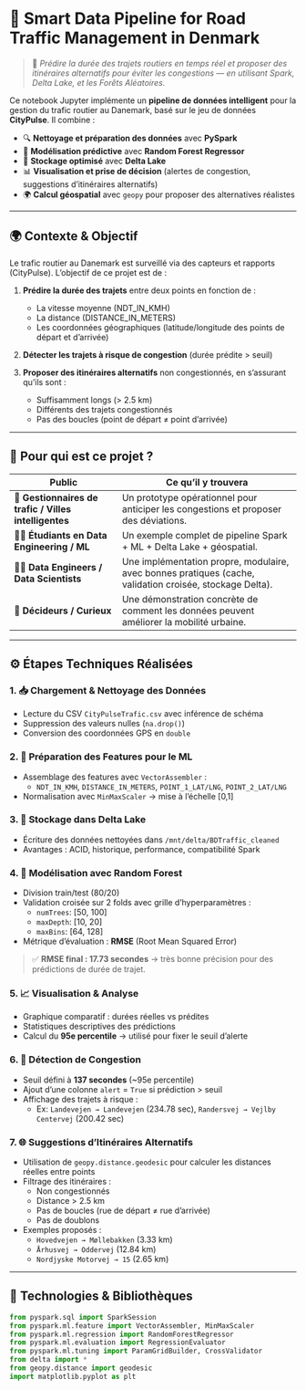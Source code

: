 # 🚦 Smart Data Pipeline for Road Traffic Management in Denmark

> 🎯 *Prédire la durée des trajets routiers en temps réel et proposer des itinéraires alternatifs pour éviter les congestions — en utilisant Spark, Delta Lake, et les Forêts Aléatoires.*

Ce notebook Jupyter implémente un **pipeline de données intelligent** pour la gestion du trafic routier au Danemark, basé sur le jeu de données **CityPulse**. Il combine :
- 🔍 **Nettoyage et préparation des données** avec **PySpark**
- 🧠 **Modélisation prédictive** avec **Random Forest Regressor**
- 💾 **Stockage optimisé** avec **Delta Lake**
- 📊 **Visualisation et prise de décision** (alertes de congestion, suggestions d’itinéraires alternatifs)
- 🌍 **Calcul géospatial** avec `geopy` pour proposer des alternatives réalistes

---

## 🌍 Contexte & Objectif

Le trafic routier au Danemark est surveillé via des capteurs et rapports (CityPulse). L’objectif de ce projet est de :

1. **Prédire la durée des trajets** entre deux points en fonction de :
   - La vitesse moyenne (NDT_IN_KMH)
   - La distance (DISTANCE_IN_METERS)
   - Les coordonnées géographiques (latitude/longitude des points de départ et d’arrivée)

2. **Détecter les trajets à risque de congestion** (durée prédite > seuil)

3. **Proposer des itinéraires alternatifs** non congestionnés, en s’assurant qu’ils sont :
   - Suffisamment longs (> 2.5 km)
   - Différents des trajets congestionnés
   - Pas des boucles (point de départ ≠ point d’arrivée)

---

## 👥 Pour qui est ce projet ?

| Public | Ce qu’il y trouvera |
|--------|----------------------|
| 🚗 **Gestionnaires de trafic / Villes intelligentes** | Un prototype opérationnel pour anticiper les congestions et proposer des déviations. |
| 👩‍🎓 **Étudiants en Data Engineering / ML** | Un exemple complet de pipeline Spark + ML + Delta Lake + géospatial. |
| 👨‍💻 **Data Engineers / Data Scientists** | Une implémentation propre, modulaire, avec bonnes pratiques (cache, validation croisée, stockage Delta). |
| 👔 **Décideurs / Curieux** | Une démonstration concrète de comment les données peuvent améliorer la mobilité urbaine. |

---

## ⚙️ Étapes Techniques Réalisées

### 1. 📥 Chargement & Nettoyage des Données
- Lecture du CSV `CityPulseTrafic.csv` avec inférence de schéma
- Suppression des valeurs nulles (`na.drop()`)
- Conversion des coordonnées GPS en `double`

### 2. 🧱 Préparation des Features pour le ML
- Assemblage des features avec `VectorAssembler` :
  - `NDT_IN_KMH`, `DISTANCE_IN_METERS`, `POINT_1_LAT/LNG`, `POINT_2_LAT/LNG`
- Normalisation avec `MinMaxScaler` → mise à l’échelle [0,1]

### 3. 💾 Stockage dans Delta Lake
- Écriture des données nettoyées dans `/mnt/delta/BDTraffic_cleaned`
- Avantages : ACID, historique, performance, compatibilité Spark

### 4. 🧠 Modélisation avec Random Forest
- Division train/test (80/20)
- Validation croisée sur 2 folds avec grille d’hyperparamètres :
  - `numTrees`: [50, 100]
  - `maxDepth`: [10, 20]
  - `maxBins`: [64, 128]
- Métrique d’évaluation : **RMSE** (Root Mean Squared Error)

> ✅ **RMSE final : 17.73 secondes** → très bonne précision pour des prédictions de durée de trajet.

### 5. 📈 Visualisation & Analyse
- Graphique comparatif : durées réelles vs prédites
- Statistiques descriptives des prédictions
- Calcul du **95e percentile** → utilisé pour fixer le seuil d’alerte

### 6. 🚨 Détection de Congestion
- Seuil défini à **137 secondes** (~95e percentile)
- Ajout d’une colonne `alert` = `True` si prédiction > seuil
- Affichage des trajets à risque :
  - Ex: `Landevejen → Landevejen` (234.78 sec), `Randersvej → Vejlby Centervej` (200.42 sec)

### 7. 🌐 Suggestions d’Itinéraires Alternatifs
- Utilisation de `geopy.distance.geodesic` pour calculer les distances réelles entre points
- Filtrage des itinéraires :
  - Non congestionnés
  - Distance > 2.5 km
  - Pas de boucles (rue de départ ≠ rue d’arrivée)
  - Pas de doublons
- Exemples proposés :
  - `Hovedvejen → Møllebakken` (3.33 km)
  - `Århusvej → Oddervej` (12.84 km)
  - `Nordjyske Motorvej → 15` (2.65 km)

---

## 🧩 Technologies & Bibliothèques

```python
from pyspark.sql import SparkSession
from pyspark.ml.feature import VectorAssembler, MinMaxScaler
from pyspark.ml.regression import RandomForestRegressor
from pyspark.ml.evaluation import RegressionEvaluator
from pyspark.ml.tuning import ParamGridBuilder, CrossValidator
from delta import *
from geopy.distance import geodesic
import matplotlib.pyplot as plt
